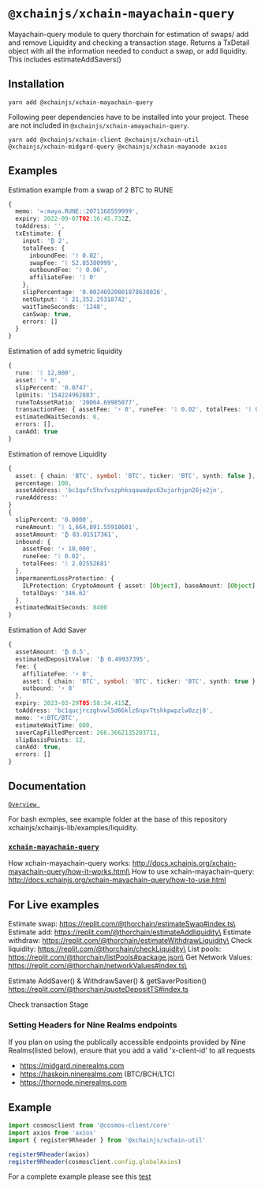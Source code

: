 # `@xchainjs/xchain-mayachain-query`

Mayachain-query module to query thorchain for estimation of swaps/ add and remove Liquidity and checking a transaction stage.
Returns a TxDetail object with all the information needed to conduct a swap, or add liquidity. This includes estimateAddSavers()

## Installation

```
yarn add @xchainjs/xchain-mayachain-query
```

Following peer dependencies have to be installed into your project. These are not included in `@xchainjs/xchain-amayachain-query`.

```
yarn add @xchainjs/xchain-client @xchainjs/xchain-util @xchainjs/xchain-midgard-query @xchainjs/xchain-mayanode axios

```

## Examples

Estimation example from a swap of 2 BTC to RUNE

```ts
{
  memo: '=:maya.RUNE::2071168559999',
  expiry: 2022-09-07T02:16:45.732Z,
  toAddress: '',
  txEstimate: {
    input: '₿ 2',
    totalFees: {
      inboundFee: 'ᚱ 0.02',
      swapFee: 'ᚱ 52.85380999',
      outboundFee: 'ᚱ 0.06',
      affiliateFee: 'ᚱ 0'
    },
    slipPercentage: '0.00246920801878638026',
    netOutput: 'ᚱ 21,352.25318742',
    waitTimeSeconds: '1248',
    canSwap: true,
    errors: []
  }
}
```

Estimation of add symetric liquidity

```ts
{
  rune: 'ᚱ 12,000',
  asset: '⚡ 0',
  slipPercent: '0.0747',
  lpUnits: '154224962883',
  runeToAssetRatio: '20064.69985077',
  transactionFee: { assetFee: '⚡ 0', runeFee: 'ᚱ 0.02', totalFees: 'ᚱ 0.02' },
  estimatedWaitSeconds: 6,
  errors: [],
  canAdd: true
}
```

Estimation of remove Liquidity

```ts
{
  asset: { chain: 'BTC', symbol: 'BTC', ticker: 'BTC', synth: false },
  percentage: 100,
  assetAddress: 'bc1qufc5hvfvszphksqawadpc63ujarhjpn26je2jn',
  runeAddress: ''
}
{
  slipPercent: '0.0000',
  runeAmount: 'ᚱ 1,664,891.55918601',
  assetAmount: '₿ 83.01517361',
  inbound: {
    assetFee: '⚡ 10,000',
    runeFee: 'ᚱ 0.02',
    totalFees: 'ᚱ 2.02552681'
  },
  impermanentLossProtection: {
    ILProtection: CryptoAmount { asset: [Object], baseAmount: [Object] },
    totalDays: '346.62'
  },
  estimatedWaitSeconds: 8400
}
```

Estimation of Add Saver

```ts
{
  assetAmount: '₿ 0.5',
  estimatedDepositValue: '₿ 0.49937395',
  fee: {
    affiliateFee: '⚡ 0',
    asset: { chain: 'BTC', symbol: 'BTC', ticker: 'BTC', synth: true },
    outbound: '⚡ 0'
  },
  expiry: 2023-03-29T05:58:34.415Z,
  toAddress: 'bc1qucjrczghvwl5d66klz6npv7tshkpwpzlw0zzj8',
  memo: '+:BTC/BTC',
  estimateWaitTime: 600,
  saverCapFilledPercent: 266.3662135203711,
  slipBasisPoints: 12,
  canAdd: true,
  errors: []
}
```

## Documentation

[`Overview `](https://dev.thorchain.org/thorchain-dev/xchainjs-integration-guide/query-package)

For bash exmples, see example folder at the base of this repository xchainjs/xchainjs-lib/examples/liquidity.

### [`xchain-mayachain-query`](http://docs.xchainjs.org/xchain-mayachain-query/)

How xchain-mayachain-query works: http://docs.xchainjs.org/xchain-mayachain-query/how-it-works.html\
How to use xchain-mayachain-query: http://docs.xchainjs.org/xchain-mayachain-query/how-to-use.html

## For Live examples

Estimate swap: https://replit.com/@thorchain/estimateSwap#index.ts\
Estimate add: https://replit.com/@thorchain/estimateAddliquidity\
Estimate withdraw: https://replit.com/@thorchain/estimateWithdrawLiquidity\
Check liquidity: https://replit.com/@thorchain/checkLiquidity\
List pools: https://replit.com/@thorchain/listPools#package.json\
Get Network Values: https://replit.com/@thorchain/networkValues#index.ts\

Estimate AddSaver() & WithdrawSaver() & getSaverPosition() https://replit.com/@thorchain/quoteDepositTS#index.ts

Check transaction Stage

### Setting Headers for Nine Realms endpoints

If you plan on using the publically accessible endpoints provided by Nine Realms(listed below), ensure that you add a valid 'x-client-id' to all requests

- https://midgard.ninerealms.com
- https://haskoin.ninerealms.com (BTC/BCH/LTC)
- https://thornode.ninerealms.com

## Example

```typescript
import cosmosclient from '@cosmos-client/core'
import axios from 'axios'
import { register9Rheader } from '@xchainjs/xchain-util'

register9Rheader(axios)
register9Rheader(cosmosclient.config.globalAxios)
```

For a complete example please see this [test](https://github.com/xchainjs/xchainjs-lib/blob/master/packages/xchain-thorchain-amm/__e2e__/wallet.e2e.ts)
